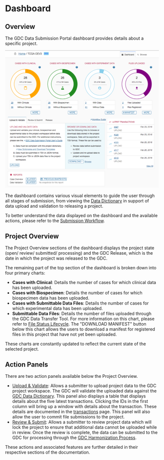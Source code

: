 # Dashboard

## Overview

The GDC Data Submission Portal dashboard provides details about a specific project.

[![GDC Submission Dashboard Page](images/GDC_Submission_Dashboard.png)](images/GDC_Submission_Dashboard.png "Click to see the full image.")

The dashboard contains various visual elements to guide the user through all stages of submission, from viewing the [Data Dictionary](https://gdc-docs.nci.nih.gov/Data_Dictionary/) in support of data upload and validation to releasing a project.

To better understand the data displayed on the dashboard and the available actions, please refer to the [Submission Workflow](Submission_Workflow.md).

## Project Overview
The Project Overview sections of the dashboard displays the project state (open/ review/ submitted/ processing) and the GDC Release, which is the date in which the project was released to the GDC.

The remaining part of the top section of the dashboard is broken down into four primary charts:

* __Cases with Clinical__: Details the number of cases for which clinical data has been uploaded.
* __Cases with Biospecimen__: Details the number of cases for which biospecimen data has been uploaded.
* __Cases with Submittable Data Files__: Details the number of cases for which experimental data has been uploaded.
* __Submittable Data Files__: Details the number of files uploaded through the GDC Data Transfer Tool. For more information on this chart, please refer to [File Status Lifecycle](Submission_Workflow.md#file-status-life-cycle).
The "DOWNLOAD MANIFEST" button below this chart allows the users to download a manifest for registered files in this project that have not yet been uploaded.

These charts are constantly updated to reflect the current state of the selected project.

## Action Panels

There are two action panels available below the Project Overview.

* [Upload & Validate](Upload_Data.md): Allows a submitter to upload project data to the GDC project workspace. The GDC will validate the uploaded data against the [GDC Data Dictionary](https://gdc-docs.nci.nih.gov/Data_Dictionary/). This panel also displays a table that displays details about the five latest transactions. Clicking the IDs in the first column will bring up a window with details about the transaction. These details are documented in the [transactions](Transactions.md) page. This panel will also allow the user to commit file submissions to the project.
* [Review & Submit](Submit_Release.md#review-and-submit): Allows a submitter to review project data which will lock the project to ensure that additional data cannot be uploaded while in review. Once the review is complete, the data can be submitted to the GDC for processing through the [GDC Harmonization Process](https://gdc.nci.nih.gov/submit-data/gdc-data-harmonization).

These actions and associated features are further detailed in their respective sections of the documentation.
